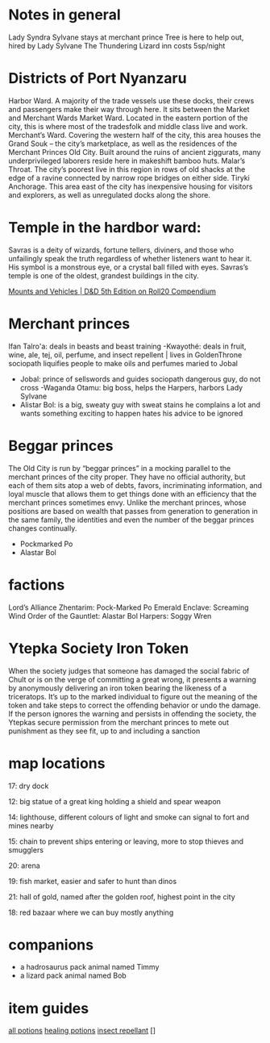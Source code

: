 # Notes in general
Lady Syndra Sylvane stays at merchant prince <ask Tisaia>
Tree is here to help out, hired by Lady Sylvane
The Thundering Lizard inn costs 5sp/night

# Districts of Port Nyanzaru
Harbor Ward. A majority of the trade vessels use these docks, their crews and passengers make their way through here. It sits between the Market and Merchant Wards
Market Ward. Located in the eastern portion of the city, this is where most of the tradesfolk and middle class live and work.
Merchant’s Ward. Covering the western half of the city, this area houses the Grand Souk – the city’s marketplace, as well as the residences of the Merchant Princes
Old City. Built around the ruins of ancient ziggurats, many underprivileged laborers reside here in makeshift bamboo huts.
Malar’s Throat. The city’s poorest live in this region in rows of old shacks at the edge of a ravine connected by narrow rope bridges on either side.
Tiryki Anchorage. This area east of the city has inexpensive housing for visitors and explorers, as well as unregulated docks along the shore.

# Temple in the hardbor ward:
Savras is a deity of wizards, fortune tellers, diviners, and those who unfailingly speak the truth regardless of whether listeners want to hear it. His symbol is a monstrous eye, or a crystal ball filled with eyes. Savras’s temple is one of the oldest, grandest buildings in the city.

[Mounts and Vehicles | D&D 5th Edition on Roll20 Compendium](https://roll20.net/compendium/dnd5e/Mounts%20and%20Vehicles#content)

# Merchant princes
Ifan Talro'a: deals in beasts and beast training
-Kwayothé: deals in fruit, wine, ale, tej, oil, perfume, and insect repellent | lives in GoldenThrone
sociopath
liquifies people to make oils and perfumes
maried to Jobal
- Jobal: prince of sellswords and guides
sociopath
dangerous guy, do not cross
-Waganda Otamu: big boss, helps the Harpers, harbors Lady Sylvane
- Alistar Bol: is a big, sweaty guy with sweat stains
he complains a lot and wants something exciting to happen
hates his advice to be ignored

# Beggar princes
The Old City is run by “beggar princes” in a mocking parallel to the merchant princes of the city proper. They have no official authority, but each of them sits atop a web of debts, favors, incriminating information, and loyal muscle that allows them to get things done with an efficiency that the merchant princes sometimes envy. Unlike the merchant princes, whose positions are based on wealth that passes from generation to generation in the same family, the identities and even the number of the beggar princes changes continually.
- Pockmarked Po
- Alastar Bol

# factions
Lord’s Alliance
Zhentarim: Pock-Marked Po
Emerald Enclave: Screaming Wind
Order of the Gauntlet: Alastar Bol
Harpers: Soggy Wren

# Ytepka Society Iron Token
When the society judges that someone has damaged the social fabric of Chult or is on the verge of committing a great wrong, it presents a warning by anonymously delivering an iron token bearing the likeness of a triceratops. It’s up to the marked individual to figure out the meaning of the token and take steps to correct the offending behavior or undo the damage. If the person ignores the warning and persists in offending the society, the Ytepkas secure permission from the merchant princes to mete out punishment as they see fit, up to and including a sanction

# map locations
17: dry dock

12: big statue of a great king holding a shield and spear weapon

14: lighthouse, different colours of light and smoke can signal to fort and mines nearby

15: chain to prevent ships entering or leaving, more to stop thieves and smugglers

20: arena

19: fish market, easier and safer to hunt than dinos

21: hall of gold, named after the golden roof, highest point in the city

18: red bazaar where we can buy mostly anything

# companions

- a hadrosaurus pack animal named Timmy 
- a lizard pack animal named Bob

# item guides
[all potions](https://2e.aonprd.com/Equipment.aspx?Category=15&Subcategory=18)
[healing potions](https://2e.aonprd.com/Equipment.aspx?ID=186)
[insect repellant](https://tombofannihilation-28.obsidianportal.com/wikis/insect-repellent)
[]